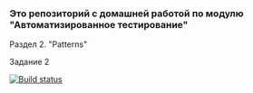 ### Это репозиторий с домашней работой по модулю "Автоматизированное тестирование"

Раздел 2. "Patterns"

Задание 2 

[![Build status](https://ci.appveyor.com/api/projects/status/pj9ttbcexhesipfs?svg=true)](https://ci.appveyor.com/project/LiudmilaLobanova/automation-fifth-homework-2)
